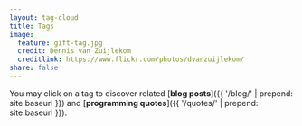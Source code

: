 ```yaml
---
layout: tag-cloud
title: Tags
image:
  feature: gift-tag.jpg
  credit: Dennis van Zuijlekom
  creditlink: https://www.flickr.com/photos/dvanzuijlekom/
share: false
---
```


You may click on a tag to discover related [**blog posts**]({{ '/blog/' | prepend: site.baseurl }}) and [**programming quotes**]({{ '/quotes/' | prepend: site.baseurl }}).
